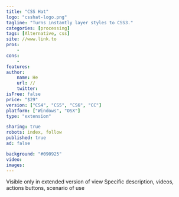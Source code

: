 ```yaml
---
title: "CSS Hat"
logo: "csshat-logo.png"
tagline: "Turns instantly layer styles to CSS3."
categories: [processing]
tags: [Alternative, css]
site: //www.link.to
pros:
    -
cons:
    - 
features: 
author:
    name: He
    url: //
    twitter:
isFree: false
price: "$29"
version: ["CS4", "CS5", "CS6", "CC"]
platform: ["Windows", "OSX"]
type: "extension"

sharing: true
robots: index, follow
published: true
ad: false

background: "#090925"
video:
images:
---
```


Visible only in extended version of view
Specific description, videos, actions buttons, scenario of use